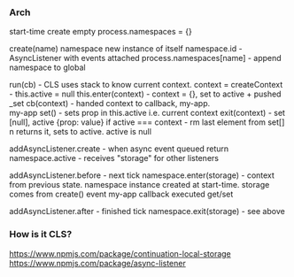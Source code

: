 ### Arch

start-time
create empty process.namespaces = {}

create(name)
  namespace new instance of itself 
  namespace.id - AsyncListener with events attached 
  process.namespaces[name] - append namespace to global

run(cb) - CLS uses stack to know current context.
  context = createContext - this.active = null
  this.enter(context) - context =  {}, set to active + pushed _set 
  cb(context) - handed context to callback, my-app.  
    my-app set() - sets prop in this.active i.e. current context 
  exit(context) - set [null], active {prop: value} 
    if active === context - rm last element from set[] n returns it, sets to active. active is null

addAsyncListener.create - when async event queued
  return namespace.active - receives "storage" for other listeners

addAsyncListener.before - next tick
  namespace.enter(storage) - context from previous state. namespace instance created at start-time. storage comes from create() event
  my-app callback executed 
  get/set 

addAsyncListener.after - finished tick 
  namespace.exit(storage) - see above

### How is it CLS?
https://www.npmjs.com/package/continuation-local-storage
https://www.npmjs.com/package/async-listener